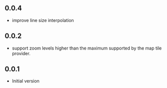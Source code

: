 ## 0.0.4

* improve line size interpolation
## 0.0.2

* support zoom levels higher than the maximum supported by
  the map tile provider.

## 0.0.1

* Initial version
